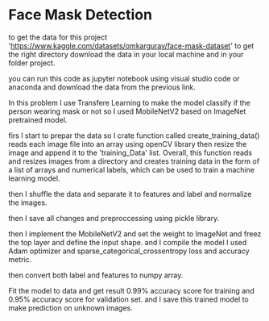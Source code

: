 # Face Mask Detection

to get the data for this project 'https://www.kaggle.com/datasets/omkargurav/face-mask-dataset' to get the right directory download the data in your local machine and in your folder project.

you can run this code as jupyter notebook using visual studio code or anaconda and download the data from the previous link.

In this problem I use Transfere Learning to make the model classify if the person wearing mask or not so I used MobileNetV2 based on ImageNet pretrained model.

firs I start to prepar the data so I crate function called create_training_data() reads each image file into an array using openCV library then resize the image and append it to the 'training_Data' list.
Overall, this function reads and resizes images from a directory and creates training data in the form of a list of arrays and numerical labels, which can be used to train a machine learning model.

then I shuffle the data and separate it to features and label and normalize the images.

then I save all changes and preproccessing using pickle library.

then I implement the MobileNetV2 and set the weight to ImageNet and freez the top layer and define the input shape.
and I compile the model I used Adam optimizer and sparse_categorical_crossentropy loss and accuracy metric.

then convert both label and features to numpy array.

Fit the model to data and get result 0.99% accuracy score for training and 0.95% accuracy score for validation set.
and I save this trained model to make prediction on unknown images.

